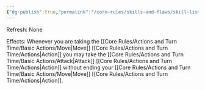 ```yaml
---
{"dg-publish":true,"permalink":"/core-rules/skills-and-flaws/skill-list/agility/rank-2/mobile-strike/"}
---
```


Refresh: None

Effects:
Whenever you are taking the [[Core Rules/Actions and Turn Time/Basic Actions/Move\|Move]] [[Core Rules/Actions and Turn Time/Actions\|Action]] you may take the [[Core Rules/Actions and Turn Time/Basic Actions/Attack\|Attack]] [[Core Rules/Actions and Turn Time/Actions\|Action]] without ending your [[Core Rules/Actions and Turn Time/Basic Actions/Move\|Move]] [[Core Rules/Actions and Turn Time/Actions\|Action]].